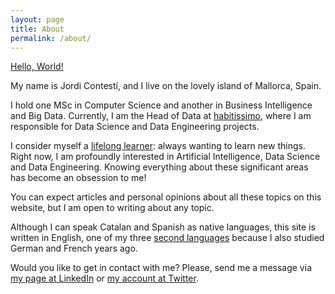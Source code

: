 ```yaml
---
layout: page
title: About
permalink: /about/
---
```


[Hello, World!]

My name is Jordi Contestí, and I live on the lovely island of Mallorca, Spain. 

I hold one MSc in Computer Science and another in Business Intelligence and Big Data. 
Currently, I am the Head of Data at [habitissimo], where I am responsible for Data Science and Data Engineering projects.

I consider myself a [lifelong learner]: always wanting to learn new things. Right now, I am profoundly interested in Artificial Intelligence, Data Science and Data Engineering. Knowing everything about these significant areas has become an obsession to me!

You can expect articles and personal opinions about all these topics on this website, but I am open to writing about any topic. 

Although I can speak Catalan and Spanish as native languages, this site is written in English, one of my three [second languages] because I also studied German and French years ago.

Would you like to get in contact with me? Please, send me a message via 
[my page at LinkedIn] or [my account at Twitter].

[Hello, World!]: https://en.wikipedia.org/wiki/%22Hello,_World!%22_program
[habitissimo]: https://www.habitissimo.es
[lifelong learner]: https://en.wikipedia.org/wiki/Lifelong_learning
[second languages]: https://en.wikipedia.org/wiki/Second_language
[my page at LinkedIn]: https://www.linkedin.com/in/jcontesti/
[my account at Twitter]: https://twitter.com/jordi_contesti
